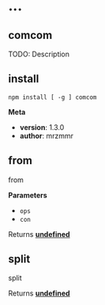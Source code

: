 # ...

## comcom

TODO: Description

## install

    npm install [ -g ] comcom

**Meta**

-   **version**: 1.3.0
-   **author**: mrzmmr

## from

from

**Parameters**

-   `ops`  
-   `con`  

Returns **[undefined](https://developer.mozilla.org/en-US/docs/Web/JavaScript/Reference/Global_Objects/undefined)** 

## split

split

Returns **[undefined](https://developer.mozilla.org/en-US/docs/Web/JavaScript/Reference/Global_Objects/undefined)** 

